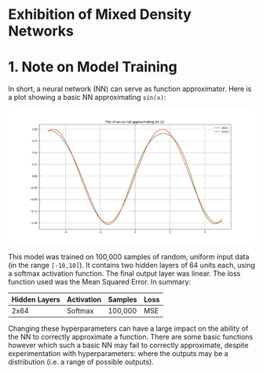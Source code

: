 # Exhibition of Mixed Density Networks

# 1. Note on Model Training

In short, a neural network (NN) can serve as function approximator. Here is a plot showing a basic NN approximating `sin(x)`:

![Approximating `sin(x)`](/images/01_2x64dense_softmax_10thou_ranged.png)

This model was trained on 100,000 samples of random, uniform input data (in the range `[-10,10]`). It contains two hidden layers of 64 units each, using a softmax activation function. The final output layer was linear. The loss function used was the Mean Squared Error. In summary:

| Hidden Layers | Activation | Samples     | Loss |
|--------------|--------------|-----------|------------|
| 2x64 | Softmax | 100,000      | MSE     |

Changing these hyperparameters can have a large impact on the ability of the NN to correctly approximate a function. There are some basic functions however which such a basic NN may fail to correctly approximate, despite experimentation with hyperparameters: where the outputs may be a distribution (i.e. a range of possible outputs).